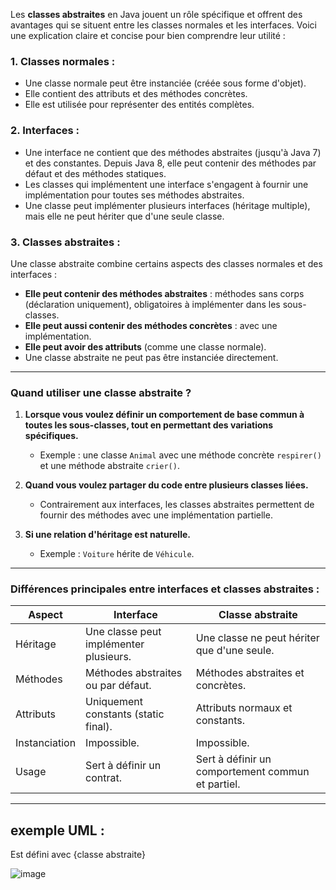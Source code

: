 Les **classes abstraites** en Java jouent un rôle spécifique et offrent des avantages qui se situent entre les classes normales et les interfaces. Voici une explication claire et concise pour bien comprendre leur utilité :

### 1. **Classes normales** :
   - Une classe normale peut être instanciée (créée sous forme d'objet).
   - Elle contient des attributs et des méthodes concrètes.
   - Elle est utilisée pour représenter des entités complètes.

### 2. **Interfaces** :
   - Une interface ne contient que des méthodes abstraites (jusqu'à Java 7) et des constantes. Depuis Java 8, elle peut contenir des méthodes par défaut et des méthodes statiques.
   - Les classes qui implémentent une interface s'engagent à fournir une implémentation pour toutes ses méthodes abstraites.
   - Une classe peut implémenter plusieurs interfaces (héritage multiple), mais elle ne peut hériter que d'une seule classe.

### 3. **Classes abstraites** :
   Une classe abstraite combine certains aspects des classes normales et des interfaces :
   - **Elle peut contenir des méthodes abstraites** : méthodes sans corps (déclaration uniquement), obligatoires à implémenter dans les sous-classes.
   - **Elle peut aussi contenir des méthodes concrètes** : avec une implémentation.
   - **Elle peut avoir des attributs** (comme une classe normale).
   - Une classe abstraite ne peut pas être instanciée directement.

---

### **Quand utiliser une classe abstraite ?**
1. **Lorsque vous voulez définir un comportement de base commun à toutes les sous-classes, tout en permettant des variations spécifiques.**
   - Exemple : une classe `Animal` avec une méthode concrète `respirer()` et une méthode abstraite `crier()`.

2. **Quand vous voulez partager du code entre plusieurs classes liées.**
   - Contrairement aux interfaces, les classes abstraites permettent de fournir des méthodes avec une implémentation partielle.

3. **Si une relation d'héritage est naturelle.**
   - Exemple : `Voiture` hérite de `Véhicule`.

---

### **Différences principales entre interfaces et classes abstraites :**

| **Aspect**                     | **Interface**                            | **Classe abstraite**                    |
|---------------------------------|------------------------------------------|-----------------------------------------|
| Héritage                       | Une classe peut implémenter plusieurs.   | Une classe ne peut hériter que d'une seule. |
| Méthodes                       | Méthodes abstraites ou par défaut.       | Méthodes abstraites et concrètes.       |
| Attributs                      | Uniquement constants (static final).     | Attributs normaux et constants.         |
| Instanciation                  | Impossible.                              | Impossible.                             |
| Usage                         | Sert à définir un contrat.               | Sert à définir un comportement commun et partiel. |

---

## exemple UML : 
Est défini avec {classe abstraite}

![image](https://github.com/user-attachments/assets/e90a947b-10ec-4f90-ae63-625b367a8583)





